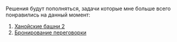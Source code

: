 Решения будут пополняться, задачи которые мне больше всего понравились на данный момент:
1) [Ханойские башни 2](https://github.com/GlebOrlovskiy/education_work/blob/main/yandex_handbook_algorithms/Рекурсивные%20алгоритмы/Ханойские%20башни/Ханойские%20башни%202.py) 
2) [Бронирование переговорки](https://github.com/GlebOrlovskiy/education_work/blob/main/yandex_handbook_algorithms/Жадные%20алгоритмы/Бронирование%20переговорки.py)
